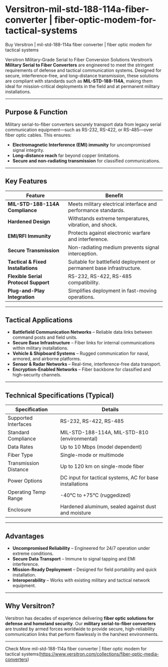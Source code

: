 # Versitron-mil-std-188-114a-fiber-converter | fiber-optic-modem-for-tactical-systems

Buy Versitron | mil-std-188-114a fiber converter | fiber optic modem for tactical systems

Versitron Military-Grade Serial to Fiber Conversion Solutions
Versitron’s **Military Serial to Fiber Converters** are engineered to meet the stringent requirements of defense and tactical communication systems. Designed for secure, interference-free, and long-distance transmission, these solutions are compliant with standards such as **MIL-STD-188-114A**, making them ideal for mission-critical deployments in the field and at permanent military installations.

---

## Purpose & Function

Military serial-to-fiber converters securely transport data from legacy serial communication equipment—such as RS-232, RS-422, or RS-485—over fiber optic cables. This ensures:
- **Electromagnetic Interference (EMI) immunity** for uncompromised signal integrity.
- **Long-distance reach** far beyond copper limitations.
- **Secure and non-radiating transmission** for classified communications.

---

## Key Features

| Feature                                           | Benefit                                                                  |
|---------------------------------------------------|---------------------------------------------------------------------------|
| **MIL-STD-188-114A Compliance**                   | Meets military electrical interface and performance standards.           |
| **Hardened Design**                               | Withstands extreme temperatures, vibration, and shock.                   |
| **EMI/RFI Immunity**                              | Protects against electronic warfare and interference.                     |
| **Secure Transmission**                           | Non-radiating medium prevents signal interception.                        |
| **Tactical & Fixed Installations**                | Suitable for battlefield deployment or permanent base infrastructure.     |
| **Flexible Serial Protocol Support**              | RS-232, RS-422, RS-485 compatibility.                                    |
| **Plug-and-Play Integration**                     | Simplifies deployment in fast-moving operations.                          |

---

## Tactical Applications

- **Battlefield Communication Networks** – Reliable data links between command posts and field units.  
- **Secure Base Infrastructure** – Fiber links for internal communications within military installations.  
- **Vehicle & Shipboard Systems** – Rugged communication for naval, armored, and airborne platforms.  
- **Sensor & Radar Networks** – Real-time, interference-free data transport.  
- **Encryption-Enabled Networks** – Fiber backbone for classified and high-security channels.  

---

## Technical Specifications (Typical)

| Specification         | Details                                                        |
|-----------------------|----------------------------------------------------------------|
| Supported Interfaces  | RS-232, RS-422, RS-485                                         |
| Standard Compliance   | MIL-STD-188-114A, MIL-STD-810 (environmental)                   |
| Data Rates            | Up to 10 Mbps (model dependent)                                |
| Fiber Type            | Single-mode or multimode                                       |
| Transmission Distance | Up to 120 km on single-mode fiber                              |
| Power Options         | DC input for tactical systems, AC for base installations       |
| Operating Temp Range  | -40°C to +75°C (ruggedized)                                    |
| Enclosure             | Hardened aluminum, sealed against dust and moisture            |

---

## Advantages

- **Uncompromised Reliability** – Engineered for 24/7 operation under extreme conditions.  
- **Secure Data Transport** – Immune to signal tapping and EMI interference.  
- **Mission-Ready Deployment** – Designed for field portability and quick installation.  
- **Interoperability** – Works with existing military and tactical network equipment.  

---

## Why Versitron?

Versitron has decades of experience delivering **fiber optic solutions for defense and homeland security**. Our **military serial-to-fiber converters** are trusted by armed forces worldwide to provide secure, high-reliability communication links that perform flawlessly in the harshest environments.

---

Check More mil-std-188-114a fiber converter | fiber optic modem for tactical systems(https://www.versitron.com/collections/fiber-optic-media-converters)
